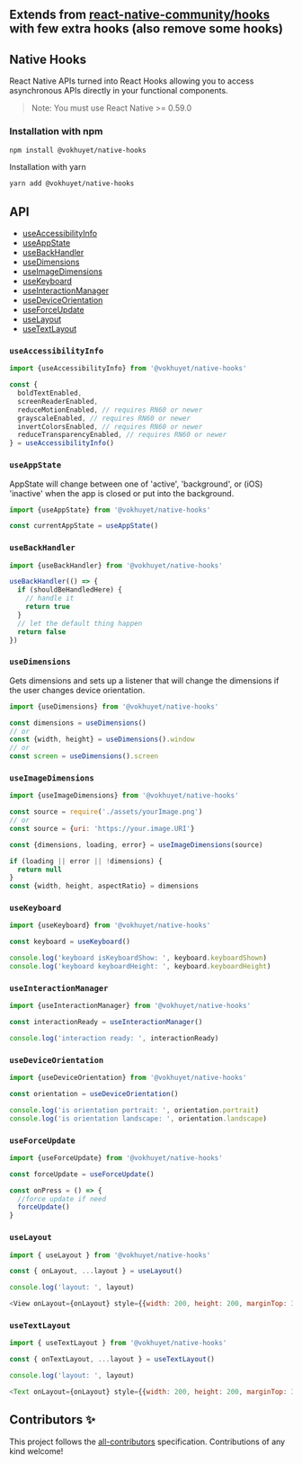 <!-- ![React Native Hooks](reactnativehooks.jpg) -->

## Extends from [react-native-community/hooks](https://github.com/react-native-community/hooks) with few extra hooks (also remove some hooks)

## Native Hooks

<!-- [![Version][version-badge]][package] -->

React Native APIs turned into React Hooks allowing you to access asynchronous APIs directly in your functional components.

> Note: You must use React Native >= 0.59.0

### Installation with npm

```sh
npm install @vokhuyet/native-hooks
```

Installation with yarn

```sh
yarn add @vokhuyet/native-hooks
```

## API

- [useAccessibilityInfo](https://github.com/vokhuyetOz/native-hooks#useaccessibilityinfo)
- [useAppState](https://github.com/vokhuyetOz/native-hooks#useappstate)
- [useBackHandler](https://github.com/vokhuyetOz/native-hooks#usebackhandler)
- [useDimensions](https://github.com/vokhuyetOz/native-hooks#usedimensions)
- [useImageDimensions](https://github.com/vokhuyetOz/native-hooks#useImageDimensions)
- [useKeyboard](https://github.com/vokhuyetOz/native-hooks#usekeyboard)
- [useInteractionManager](https://github.com/vokhuyetOz/native-hooks#useinteractionmanager)
- [useDeviceOrientation](https://github.com/vokhuyetOz/native-hooks#usedeviceorientation)
- [useForceUpdate](https://github.com/vokhuyetOz/native-hooks#useforceupdate)
- [useLayout](https://github.com/vokhuyetOz/native-hooks#uselayout)
- [useTextLayout](https://github.com/vokhuyetOz/native-hooks#usetextLayout)

### `useAccessibilityInfo`

```js
import {useAccessibilityInfo} from '@vokhuyet/native-hooks'

const {
  boldTextEnabled,
  screenReaderEnabled,
  reduceMotionEnabled, // requires RN60 or newer
  grayscaleEnabled, // requires RN60 or newer
  invertColorsEnabled, // requires RN60 or newer
  reduceTransparencyEnabled, // requires RN60 or newer
} = useAccessibilityInfo()
```

### `useAppState`

AppState will change between one of 'active', 'background', or (iOS) 'inactive' when the app is closed or put into the background.

```js
import {useAppState} from '@vokhuyet/native-hooks'

const currentAppState = useAppState()
```

### `useBackHandler`

```js
import {useBackHandler} from '@vokhuyet/native-hooks'

useBackHandler(() => {
  if (shouldBeHandledHere) {
    // handle it
    return true
  }
  // let the default thing happen
  return false
})
```

### `useDimensions`

Gets dimensions and sets up a listener that will change the dimensions if the user changes device orientation.

```js
import {useDimensions} from '@vokhuyet/native-hooks'

const dimensions = useDimensions()
// or
const {width, height} = useDimensions().window
// or
const screen = useDimensions().screen
```

### `useImageDimensions`

```js
import {useImageDimensions} from '@vokhuyet/native-hooks'

const source = require('./assets/yourImage.png')
// or
const source = {uri: 'https://your.image.URI'}

const {dimensions, loading, error} = useImageDimensions(source)

if (loading || error || !dimensions) {
  return null
}
const {width, height, aspectRatio} = dimensions
```

### `useKeyboard`

```js
import {useKeyboard} from '@vokhuyet/native-hooks'

const keyboard = useKeyboard()

console.log('keyboard isKeyboardShow: ', keyboard.keyboardShown)
console.log('keyboard keyboardHeight: ', keyboard.keyboardHeight)
```

### `useInteractionManager`

```js
import {useInteractionManager} from '@vokhuyet/native-hooks'

const interactionReady = useInteractionManager()

console.log('interaction ready: ', interactionReady)
```

### `useDeviceOrientation`

```js
import {useDeviceOrientation} from '@vokhuyet/native-hooks'

const orientation = useDeviceOrientation()

console.log('is orientation portrait: ', orientation.portrait)
console.log('is orientation landscape: ', orientation.landscape)
```

### `useForceUpdate`

```js
import {useForceUpdate} from '@vokhuyet/native-hooks'

const forceUpdate = useForceUpdate()

const onPress = () => {
  //force update if need
  forceUpdate()
}
```

### `useLayout`

```js
import { useLayout } from '@vokhuyet/native-hooks'

const { onLayout, ...layout } = useLayout()

console.log('layout: ', layout)

<View onLayout={onLayout} style={{width: 200, height: 200, marginTop: 30}} />
```

### `useTextLayout`

```js
import { useTextLayout } from '@vokhuyet/native-hooks'

const { onTextLayout, ...layout } = useTextLayout()

console.log('layout: ', layout)

<Text onLayout={onLayout} style={{width: 200, height: 200, marginTop: 30}} >Demo</Text>
```

[package]: https://www.npmjs.com/package/@vokhuyet/native-hooks

<!-- ## Thanks

We use [auto](https://github.com/intuit/auto) for automatic releases, an awesome tool by an awesome [dude](https://github.com/hipstersmoothie)! -->

## Contributors ✨

This project follows the [all-contributors](https://github.com/all-contributors/all-contributors) specification. Contributions of any kind welcome!
